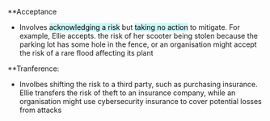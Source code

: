 **Acceptance
- Involves <mark style="background: #ABF7F7A6;">acknowledging a risk</mark> but <mark style="background: #ABF7F7A6;">taking no action</mark> to mitigate. For example, Ellie accepts. the risk of her scooter being stolen because the parking lot has some hole in the fence, or an organisation might accept the risk of a rare flood affecting its plant

**Tranference:
- Involbes shifting the risk to a third party, such as purchasing insurance. Ellie transfers the risk of theft to an insurance company, while an organisation might use cybersecurity insurance to cover potential losses from attacks

